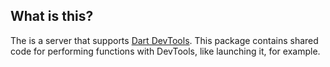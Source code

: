 ## What is this?

The is a server that supports [Dart DevTools](https://pub.dartlang.org/packages/devtools).
This package contains shared code for performing functions with DevTools, like launching it, for example.